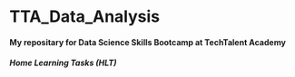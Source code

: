 # TTA_Data_Analysis
#### My repositary for Data Science Skills Bootcamp at TechTalent Academy
##### Home Learning Tasks (HLT)
